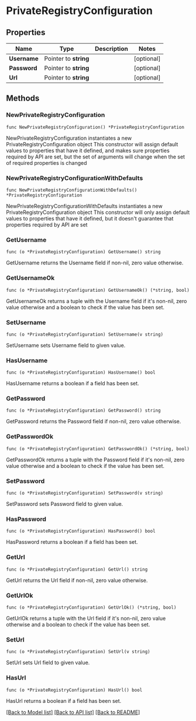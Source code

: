# PrivateRegistryConfiguration

## Properties

Name | Type | Description | Notes
------------ | ------------- | ------------- | -------------
**Username** | Pointer to **string** |  | [optional] 
**Password** | Pointer to **string** |  | [optional] 
**Url** | Pointer to **string** |  | [optional] 

## Methods

### NewPrivateRegistryConfiguration

`func NewPrivateRegistryConfiguration() *PrivateRegistryConfiguration`

NewPrivateRegistryConfiguration instantiates a new PrivateRegistryConfiguration object
This constructor will assign default values to properties that have it defined,
and makes sure properties required by API are set, but the set of arguments
will change when the set of required properties is changed

### NewPrivateRegistryConfigurationWithDefaults

`func NewPrivateRegistryConfigurationWithDefaults() *PrivateRegistryConfiguration`

NewPrivateRegistryConfigurationWithDefaults instantiates a new PrivateRegistryConfiguration object
This constructor will only assign default values to properties that have it defined,
but it doesn't guarantee that properties required by API are set

### GetUsername

`func (o *PrivateRegistryConfiguration) GetUsername() string`

GetUsername returns the Username field if non-nil, zero value otherwise.

### GetUsernameOk

`func (o *PrivateRegistryConfiguration) GetUsernameOk() (*string, bool)`

GetUsernameOk returns a tuple with the Username field if it's non-nil, zero value otherwise
and a boolean to check if the value has been set.

### SetUsername

`func (o *PrivateRegistryConfiguration) SetUsername(v string)`

SetUsername sets Username field to given value.

### HasUsername

`func (o *PrivateRegistryConfiguration) HasUsername() bool`

HasUsername returns a boolean if a field has been set.

### GetPassword

`func (o *PrivateRegistryConfiguration) GetPassword() string`

GetPassword returns the Password field if non-nil, zero value otherwise.

### GetPasswordOk

`func (o *PrivateRegistryConfiguration) GetPasswordOk() (*string, bool)`

GetPasswordOk returns a tuple with the Password field if it's non-nil, zero value otherwise
and a boolean to check if the value has been set.

### SetPassword

`func (o *PrivateRegistryConfiguration) SetPassword(v string)`

SetPassword sets Password field to given value.

### HasPassword

`func (o *PrivateRegistryConfiguration) HasPassword() bool`

HasPassword returns a boolean if a field has been set.

### GetUrl

`func (o *PrivateRegistryConfiguration) GetUrl() string`

GetUrl returns the Url field if non-nil, zero value otherwise.

### GetUrlOk

`func (o *PrivateRegistryConfiguration) GetUrlOk() (*string, bool)`

GetUrlOk returns a tuple with the Url field if it's non-nil, zero value otherwise
and a boolean to check if the value has been set.

### SetUrl

`func (o *PrivateRegistryConfiguration) SetUrl(v string)`

SetUrl sets Url field to given value.

### HasUrl

`func (o *PrivateRegistryConfiguration) HasUrl() bool`

HasUrl returns a boolean if a field has been set.


[[Back to Model list]](../README.md#documentation-for-models) [[Back to API list]](../README.md#documentation-for-api-endpoints) [[Back to README]](../README.md)


